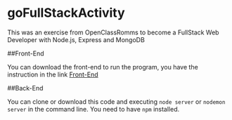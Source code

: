 # goFullStackActivity

This was an exercise from OpenClassRomms to become a FullStack Web Developer with Node.js, Express and MongoDB


##Front-End


You can download the front-end to run the program, you have the instruction in the link
[Front-End](https://github.com/OpenClassrooms-Student-Center/5614116-go-fullstack-recipe-frontend)


##Back-End


You can clone or download this code and executing `node server` or `nodemon server` in the command line.
You need to have `npm` installed.
